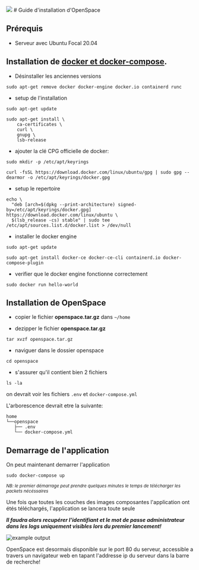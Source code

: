 <img src=https://img.shields.io/badge/Documentation-Installation-green]>
# Guide d'installation d'OpenSpace

## Prérequis

- Serveur avec Ubuntu Focal 20.04 

## Installation de [docker et docker-compose](https://docs.docker.com/engine/install/ubuntu/).

* Désinstaller les anciennes versions

```
sudo apt-get remove docker docker-engine docker.io containerd runc
```

* setup de l'installation
```
sudo apt-get update

sudo apt-get install \
    ca-certificates \
    curl \
    gnupg \
    lsb-release
```

* ajouter la clé CPG officielle de docker:
```
sudo mkdir -p /etc/apt/keyrings

curl -fsSL https://download.docker.com/linux/ubuntu/gpg | sudo gpg --dearmor -o /etc/apt/keyrings/docker.gpg
```

* setup le repertoire
```
echo \
  "deb [arch=$(dpkg --print-architecture) signed-by=/etc/apt/keyrings/docker.gpg] https://download.docker.com/linux/ubuntu \
  $(lsb_release -cs) stable" | sudo tee /etc/apt/sources.list.d/docker.list > /dev/null
```

* installer le docker engine
```
sudo apt-get update

sudo apt-get install docker-ce docker-ce-cli containerd.io docker-compose-plugin
```

* verifier que le docker engine fonctionne correctement
```
sudo docker run hello-world
```
## Installation de OpenSpace

* copier le fichier **openspace.tar.gz**  dans `~/home`

* dezipper le fichier  **openspace.tar.gz** 
```
tar xvzf openspace.tar.gz
```
* naviguer dans le dossier openspace
```
cd openspace
```
* s'assurer qu'il contient bien 2 fichiers
```
ls -la
```
on devrait voir les fichiers `.env` et `docker-compose.yml`

L'arborescence devrait etre la suivante:
```
home
└──openspace
   ├── .env
   └── docker-compose.yml
```

## Demarrage de l'application
On peut maintenant demarrer l'application
```
sudo docker-compose up
```
<sub>_NB: le premier démarrage peut prendre quelques minutes le temps de télécharger les packets nécéssaires_</sub>

Une fois que toutes les couches des images composantes l'application ont étés téléchargés, l'application se lancera toute seule

***Il faudra alors recupérer l'identifiant et le mot de passe administrateur dans les logs uniquement visibles lors du premier lancement!***

![example output](https://github.com/JulesFF/OpenSpace_Installation/output.png)

OpenSpace est desormais disponible sur le port 80 du serveur, accessible a travers un navigateur web en tapant l'addresse ip du serveur dans la barre de recherche!



